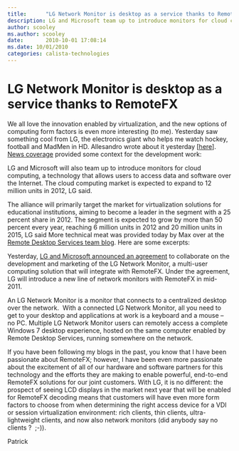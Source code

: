 ```yaml
---
title:      "LG Network Monitor is desktop as a service thanks to RemoteFX"
description: LG and Microsoft team up to introduce monitors for cloud computing, a technology that allows users to access data and software over the Internet.
author: scooley
ms.author: scooley
date:       2010-10-01 17:08:14
ms.date: 10/01/2010
categories: calista-technologies
---
```

# LG Network Monitor is desktop as a service thanks to RemoteFX

We all love the innovation enabled by virtualization, and the new options of computing form factors is even more interesting (to me). Yesterday saw something cool from LG, the electronics giant who helps me watch hockey, football and MadMen in HD. Allesandro wrote about it yesterday [[here](https://virtualization.info/2010/09/30/microsoft-and-lg-partner-on-vdi-desktop-as-a-service-cloud-computing/)]. [News coverage](https://www.reuters.com/article/idUSTOE68T03K20100930) provided some context for the development work: 

LG and Microsoft will also team up to introduce monitors for cloud computing, a technology that allows users to access data and software over the Internet. The cloud computing market is expected to expand to 12 million units in 2012, LG said.

The alliance will primarily target the market for virtualization solutions for educational institutions, aiming to become a leader in the segment with a 25 percent share in 2012. The segment is expected to grow by more than 50 percent every year, reaching 6 million units in 2012 and 20 million units in 2015, LG said More technical meat was provided today by Max over at the [Remote Desktop Services team blog](https://techcommunity.microsoft.com/t5/security-compliance-and-identity/the-lg-network-monitor-a-fantastic-addition-to-the-growing-list/ba-p/247059 "RDS team blog"). Here are some excerpts:

Yesterday, [LG and Microsoft announced an agreement](https://www.reuters.com/article/idUSTRE68T15U20100930?type=technologyNews) to collaborate on the development and marketing of the LG Network Monitor, a multi-user computing solution that will integrate with RemoteFX. Under the agreement, LG will introduce a new line of network monitors with RemoteFX in mid-2011.

An LG Network Monitor is a monitor that connects to a centralized desktop over the network.  With a connected LG Network Monitor, all you need to get to your desktop and applications at work is a keyboard and a mouse – no PC. Multiple LG Network Monitor users can remotely access a complete Windows 7 desktop experience, hosted on the same computer enabled by Remote Desktop Services, running somewhere on the network.

If you have been following my blogs in the past, you know that I have been passionate about RemoteFX; however, I have been even more passionate about the excitement of all of our hardware and software partners for this technology and the efforts they are making to enable powerful, end-to-end RemoteFX solutions for our joint customers. With LG, it is no different: the prospect of seeing LCD displays in the market next year that will be enabled for RemoteFX decoding means that customers will have even more form factors to choose from when determining the right access device for a VDI or session virtualization environment: rich clients, thin clients, ultra-lightweight clients, and now also network monitors (did anybody say no clients ?  ;-)). 

Patrick
